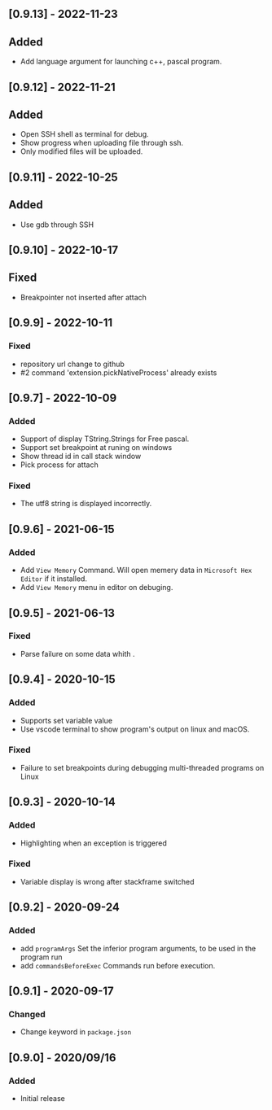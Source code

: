 ## [0.9.13] - 2022-11-23
## Added 
 - Add language argument for launching c++, pascal program.

## [0.9.12] - 2022-11-21
## Added 
 - Open SSH shell as terminal for debug.
 - Show progress when uploading file through ssh.
 - Only modified files will be uploaded.

## [0.9.11] - 2022-10-25
## Added 
 - Use gdb through SSH

## [0.9.10] - 2022-10-17
## Fixed 
 - Breakpointer not inserted after attach

## [0.9.9] -  2022-10-11
### Fixed
 - repository url change to github
 - #2 command 'extension.pickNativeProcess' already exists

## [0.9.7] -  2022-10-09
### Added
- Support of display TString.Strings for Free pascal.
- Support set breakpoint at runing on windows
- Show thread id in call stack window
- Pick process for attach

### Fixed
- The utf8 string is displayed incorrectly.

## [0.9.6] -  2021-06-15
### Added
- Add `View Memory` Command. Will open memery data in `Microsoft Hex Editor` if it installed.
- Add `View Memory` menu in editor on debuging.

## [0.9.5] -  2021-06-13
### Fixed
- Parse failure on some data whith \. 

## [0.9.4] -  2020-10-15
### Added
- Supports set variable value
- Use vscode terminal to show program's output on linux and macOS.
### Fixed
- Failure to set breakpoints during debugging multi-threaded programs on Linux 

## [0.9.3] -  2020-10-14
### Added
- Highlighting when an exception is triggered 
### Fixed
- Variable display is wrong after stackframe switched

## [0.9.2] -  2020-09-24
### Added
- add `programArgs` Set the inferior program arguments, to be used in the program run 
- add `commandsBeforeExec` Commands run before execution.
## [0.9.1] -  2020-09-17
### Changed 
-  Change keyword in `package.json`
## [0.9.0] - 2020/09/16
### Added
* Initial release


